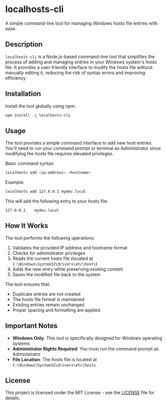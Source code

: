 # localhosts-cli

A simple command-line tool for managing Windows hosts file entries with ease.

## Description

`localhosts-cli` is a Node.js-based command-line tool that simplifies the process of adding and managing entries in your Windows system's hosts file. It provides a user-friendly interface to modify the hosts file without manually editing it, reducing the risk of syntax errors and improving efficiency.

## Installation

Install the tool globally using npm:

```bash
npm install -g localhosts-cli
```

## Usage

The tool provides a simple command interface to add new host entries. You'll need to run your command prompt or terminal as Administrator since modifying the hosts file requires elevated privileges.

Basic command syntax:

```bash
localhosts add <ip-address> <hostname>
```

Example:

```bash
localhosts add 127.0.0.1 mydev.local
```

This will add the following entry to your hosts file:
```
127.0.0.1    mydev.local
```

## How It Works

The tool performs the following operations:
1. Validates the provided IP address and hostname format
2. Checks for administrator privileges
3. Reads the current hosts file (located at `C:\Windows\System32\drivers\etc\hosts`)
4. Adds the new entry while preserving existing content
5. Saves the modified file back to the system

The tool ensures that:
- Duplicate entries are not created
- The hosts file format is maintained
- Existing entries remain unchanged
- Proper spacing and formatting are applied

## Important Notes

- **Windows Only**: This tool is specifically designed for Windows operating systems
- **Administrator Rights Required**: You must run the command prompt as Administrator
- **File Location**: The hosts file is located at `C:\Windows\System32\drivers\etc\hosts`

## License

This project is licensed under the MIT License - see the [LICENSE](LICENSE) file for details.